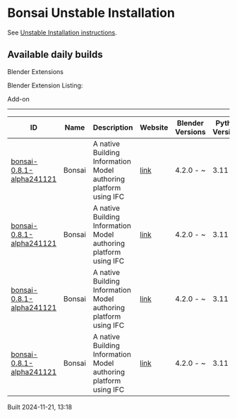 # Bonsai Unstable Installation

See [Unstable Installation instructions](https://docs.bonsaibim.org/guides/development/installation.html#unstable-installation).

## Available daily builds




Blender Extensions


Blender Extension Listing:


Add\-on




---




| ID | Name | Description | Website | Blender Versions | Python Versions | Platforms | Size |
| --- | --- | --- | --- | --- | --- | --- | --- |
| [bonsai\-0\.8\.1\-alpha241121](https://github.com/IfcOpenShell/IfcOpenShell/releases/download/bonsai-0.8.1-alpha2411211312/bonsai_py311-0.8.1-alpha241121-macos-arm64.zip?repository=https://raw.githubusercontent.com/IfcOpenShell/bonsai_unstable_repo/main/index.json&blender_version_min=4.2.0&platforms=macos-arm64&python_versions=3.11) | Bonsai | A native Building Information Model authoring platform using IFC | [link](https://bonsaibim.org/) | 4\.2\.0 \- \~ | 3\.11 | macos\-arm64 | 101\.6MB |
| [bonsai\-0\.8\.1\-alpha241121](https://github.com/IfcOpenShell/IfcOpenShell/releases/download/bonsai-0.8.1-alpha2411211312/bonsai_py311-0.8.1-alpha241121-windows-x64.zip?repository=https://raw.githubusercontent.com/IfcOpenShell/bonsai_unstable_repo/main/index.json&blender_version_min=4.2.0&platforms=windows-x64&python_versions=3.11) | Bonsai | A native Building Information Model authoring platform using IFC | [link](https://bonsaibim.org/) | 4\.2\.0 \- \~ | 3\.11 | windows\-x64 | 80\.6MB |
| [bonsai\-0\.8\.1\-alpha241121](https://github.com/IfcOpenShell/IfcOpenShell/releases/download/bonsai-0.8.1-alpha2411211312/bonsai_py311-0.8.1-alpha241121-macos-x64.zip?repository=https://raw.githubusercontent.com/IfcOpenShell/bonsai_unstable_repo/main/index.json&blender_version_min=4.2.0&platforms=macos-x64&python_versions=3.11) | Bonsai | A native Building Information Model authoring platform using IFC | [link](https://bonsaibim.org/) | 4\.2\.0 \- \~ | 3\.11 | macos\-x64 | 101\.0MB |
| [bonsai\-0\.8\.1\-alpha241121](https://github.com/IfcOpenShell/IfcOpenShell/releases/download/bonsai-0.8.1-alpha2411211312/bonsai_py311-0.8.1-alpha241121-linux-x64.zip?repository=https://raw.githubusercontent.com/IfcOpenShell/bonsai_unstable_repo/main/index.json&blender_version_min=4.2.0&platforms=linux-x64&python_versions=3.11) | Bonsai | A native Building Information Model authoring platform using IFC | [link](https://bonsaibim.org/) | 4\.2\.0 \- \~ | 3\.11 | linux\-x64 | 108\.2MB |


Built 2024\-11\-21, 13:18




